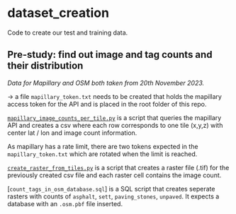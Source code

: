 # dataset_creation

Code to create our test and training data.

## Pre-study: find out image and tag counts and their distribution

*Data for Mapillary and OSM both taken from 20th November 2023.*


-> a file `mapillary_token.txt` needs to be created that holds the mapillary access token for the API and is placed in the root folder of this repo.

[`mapillary_image_counts_per_tile.py`]() is a script that queries the mapillary API and creates a csv where each row corresponds to one tile (x,y,z) with center lat / lon and image count information.

As mapillary has a rate limit, there are two tokens expected in the `mapillary_token.txt` which are rotated when the limit is reached.

[`create_raster_from_tiles.py`]() is a script that creates a raster file (.tif) for the previously created csv file and each raster cell contains the image count.

[`count_tags_in_osm_database.sql`] is a SQL script that creates seperate rasters with counts of `asphalt`, `sett`, `paving_stones`, `unpaved`. It expects a database with an `.osm.pbf` file inserted. 


